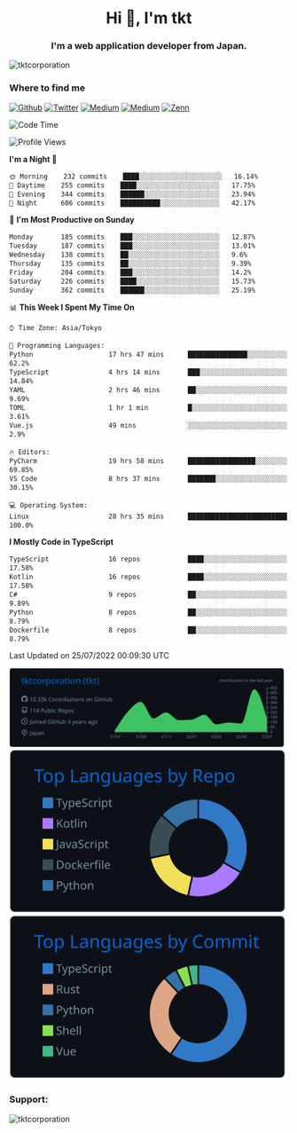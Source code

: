 <h1 align="center">Hi 👋, I'm tkt</h1>
<h3 align="center">I'm a web application developer from Japan.</h3>

<p align="left"> <img src="https://komarev.com/ghpvc/?username=tktcorporation&label=Profile%20views&color=0e75b6&style=flat" alt="tktcorporation" /> </p>

<h3>Where to find me</h3>
<p>
<a href="https://github.com/tktcorporation" target="_blank"><img alt="Github" src="https://img.shields.io/badge/GitHub-%2312100E.svg?&style=for-the-badge&logo=Github&logoColor=white" /></a>
<a href="https://twitter.com/tktcorporation" target="_blank"><img alt="Twitter" src="https://img.shields.io/badge/twitter-%231DA1F2.svg?&style=for-the-badge&logo=twitter&logoColor=white" /></a>
<a href="https://www.linkedin.com/in/tktcorporation" target="_blank"><img alt="Medium" src="https://img.shields.io/badge/linkdin-0a66c2.svg?&style=for-the-badge&logo=linkedin&logoColor=white" /></a>
<a href="https://qiita.com/tktcorporation" target="_blank"><img alt="Medium" src="https://img.shields.io/badge/qiita-55C500.svg?&style=for-the-badge&logo=qiita&logoColor=white" /></a>
<a href="https://zenn.dev/tktcorporation" target="_blank"><img alt="Zenn" src="https://img.shields.io/badge/Zenn-3EA8FF.svg?&style=for-the-badge&logo=Zenn&logoColor=white" /></a>
</p>
  
<!--START_SECTION:waka-->
![Code Time](http://img.shields.io/badge/Code%20Time-0%20secs-blue)

![Profile Views](http://img.shields.io/badge/Profile%20Views-18-blue)

**I'm a Night 🦉** 

```text
🌞 Morning    232 commits    ████░░░░░░░░░░░░░░░░░░░░░   16.14% 
🌆 Daytime    255 commits    ████░░░░░░░░░░░░░░░░░░░░░   17.75% 
🌃 Evening    344 commits    ██████░░░░░░░░░░░░░░░░░░░   23.94% 
🌙 Night      606 commits    ██████████░░░░░░░░░░░░░░░   42.17%

```
📅 **I'm Most Productive on Sunday** 

```text
Monday       185 commits    ███░░░░░░░░░░░░░░░░░░░░░░   12.87% 
Tuesday      187 commits    ███░░░░░░░░░░░░░░░░░░░░░░   13.01% 
Wednesday    138 commits    ██░░░░░░░░░░░░░░░░░░░░░░░   9.6% 
Thursday     135 commits    ██░░░░░░░░░░░░░░░░░░░░░░░   9.39% 
Friday       204 commits    ███░░░░░░░░░░░░░░░░░░░░░░   14.2% 
Saturday     226 commits    ████░░░░░░░░░░░░░░░░░░░░░   15.73% 
Sunday       362 commits    ██████░░░░░░░░░░░░░░░░░░░   25.19%

```


📊 **This Week I Spent My Time On** 

```text
⌚︎ Time Zone: Asia/Tokyo

💬 Programming Languages: 
Python                   17 hrs 47 mins      ███████████████░░░░░░░░░░   62.2% 
TypeScript               4 hrs 14 mins       ███░░░░░░░░░░░░░░░░░░░░░░   14.84% 
YAML                     2 hrs 46 mins       ██░░░░░░░░░░░░░░░░░░░░░░░   9.69% 
TOML                     1 hr 1 min          █░░░░░░░░░░░░░░░░░░░░░░░░   3.61% 
Vue.js                   49 mins             ░░░░░░░░░░░░░░░░░░░░░░░░░   2.9%

🔥 Editors: 
PyCharm                  19 hrs 58 mins      █████████████████░░░░░░░░   69.85% 
VS Code                  8 hrs 37 mins       ███████░░░░░░░░░░░░░░░░░░   30.15%

💻 Operating System: 
Linux                    28 hrs 35 mins      █████████████████████████   100.0%

```

**I Mostly Code in TypeScript** 

```text
TypeScript               16 repos            ████░░░░░░░░░░░░░░░░░░░░░   17.58% 
Kotlin                   16 repos            ████░░░░░░░░░░░░░░░░░░░░░   17.58% 
C#                       9 repos             ██░░░░░░░░░░░░░░░░░░░░░░░   9.89% 
Python                   8 repos             ██░░░░░░░░░░░░░░░░░░░░░░░   8.79% 
Dockerfile               8 repos             ██░░░░░░░░░░░░░░░░░░░░░░░   8.79%

```



 Last Updated on 25/07/2022 00:09:30 UTC
<!--END_SECTION:waka-->

[![](https://raw.githubusercontent.com/tktcorporation/tktcorporation/master/profile-summary-card-output/github_dark/0-profile-details.svg)](https://github.com/vn7n24fzkq/github-profile-summary-cards)
[![](https://raw.githubusercontent.com/tktcorporation/tktcorporation/master/profile-summary-card-output/github_dark/1-repos-per-language.svg)](https://github.com/vn7n24fzkq/github-profile-summary-cards) [![](https://raw.githubusercontent.com/tktcorporation/tktcorporation/master/profile-summary-card-output/github_dark/2-most-commit-language.svg)](https://github.com/vn7n24fzkq/github-profile-summary-cards)

<h3 align="left">Support:</h3>
<p><a href="https://www.buymeacoffee.com/tktcorporation"> <img align="left" src="https://cdn.buymeacoffee.com/buttons/v2/default-yellow.png" height="50" width="210" alt="tktcorporation" /></a></p><br><br>
